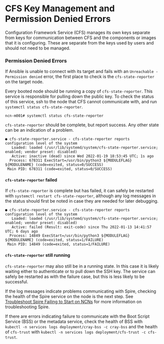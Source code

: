 # CFS Key Management and Permission Denied Errors

Configuration Framework Service \(CFS\) manages its own keys separate from keys for communication between CFS and the components or images that it is configuring. These are separate from the keys used by users and should not need to be managed.

### Permission Denied Errors

If Ansible is unable to connect with its target and fails with an `Unreachable - Permission denied` error, the first place to check is the `cfs-state-reporter` on the target node.

Every booted node should be running a copy of `cfs-state-reporter`. This service is responsible for pulling down the public key. To check the status of this service, ssh to the node that CFS cannot communicate with, and run `systemctl status cfs-state-reporter`.

```
ncn-m001# systemctl status cfs-state-reporter
```

`cfs-state-reporter` should be complete, but report success. Any other state
can be an indication of a problem.

```
● cfs-state-reporter.service - cfs-state-reporter reports configuration level of the system
   Loaded: loaded (/usr/lib/systemd/system/cfs-state-reporter.service; enabled; vendor preset: disabled)
   Active: inactive (dead) since Wed 2022-01-19 18:53:45 UTC; 1s ago
  Process: 678311 ExecStart=/usr/bin/python3 ${MODULEFLAG} ${MODULENAME} (code=exited, status=0/SUCCESS)
 Main PID: 678311 (code=exited, status=0/SUCCESS)
 ```

#### `cfs-state-reporter` failed

If `cfs-state-reporter` is complete but has failed, it can safely be restarted with `systemctl restart cfs-state-reporter`, although any log messages in the status should first be noted in case they are needed for later debugging.

```
● cfs-state-reporter.service - cfs-state-reporter reports configuration level of the system
   Loaded: loaded (/usr/lib/systemd/system/cfs-state-reporter.service; enabled; vendor preset: disabled)
   Active: failed (Result: exit-code) since Thu 2022-01-13 14:41:57 UTC; 6 days ago
  Process: 14849 ExecStart=/usr/bin/python3 ${MODULEFLAG} ${MODULENAME} (code=exited, status=1/FAILURE)
 Main PID: 14849 (code=exited, status=1/FAILURE)
 ```

#### `cfs-state-reporter` still running

`cfs-state-reporter` may also still be in a running state. In this case it is likely waiting either to authenticate or to pull down the SSH key. The service can safely be restarted as with the failure case, but this is less likely to be successful.

If the log messages indicate problems communicating with Spire, checking the health of the Spire service on the node is the next step. See [Troubleshoot Spire Failing to Start on NCNs](../spire/Troubleshoot_Spire_Failing_to_Start_on_NCNs.md) for more information on troubleshooting Spire.

If there are errors indicating failure to communicate with the Boot Script Service (BSS) or the metadata service, check the health of BSS with `kubectl -n services logs deployment/cray-bss -c cray-bss` and the health of `cfs-trust` with `kubectl -n services logs deployment/cfs-trust -c cfs-trust`.

